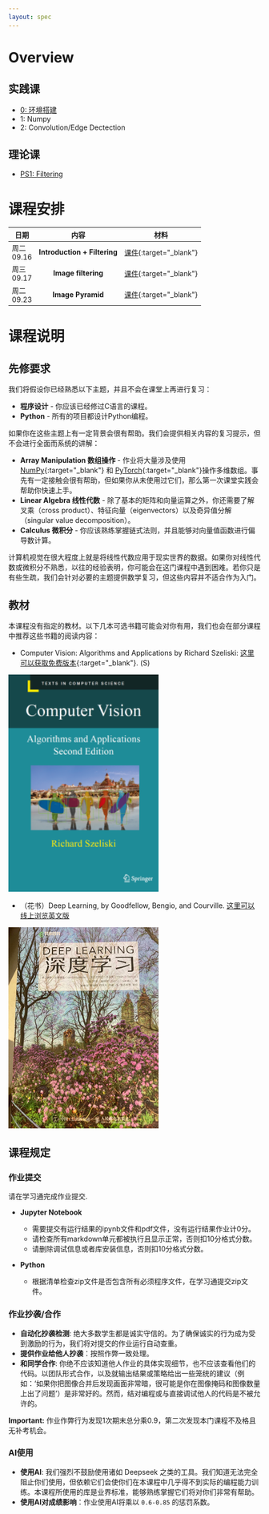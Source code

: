 ```yaml
---
layout: spec
---
```


<link href="style.css" rel="stylesheet">




# Overview

<!-- ## 环境搭建

- [安装`Anaconda`](conda.md)
- [设置`VS Code`](vscode.md) -->

## 实践课

<!-- <div class="primer-spec-callout warning" markdown="1">
   
   **Important:** 上课前请在自己电脑安装好Anaconda、VS Code（参考 0: 环境搭建）和腾讯会议。

</div> -->


- [0: 环境搭建](conda.md) 
- 1: Numpy
- 2: Convolution/Edge Dectection
<!-- - [练习 2: 数据可视化](hw2.md) -->

## 理论课

 - [PS1: Filtering](hw1.md)
 <!-- ([英文版](hw1.md)) -->
<!-- - [Homework 1: Numbers and Images](hw1en.md)  -->

<!-- 
## 实践期末项目指导

详细说明见 [这里](proj.md)。 -->
# 课程安排

<!-- [课件](https://pan.baidu.com/s/1JYNiSFtiaCKW3S0v3-xxiw?pwd=uc43) -->

| 日期                  | 内容                                                                                       | 材料 |
|-----------------------|:-------------------------------------------------------------------------------------------:|----------|
| 周二<br>09.16   | **Introduction + Filtering** | [课件](https://pan.baidu.com/s/1JYNiSFtiaCKW3S0v3-xxiw?pwd=uc43){:target="_blank"} |
| 周三<br>09.17   | **Image filtering** | [课件](https://pan.baidu.com/s/1JYNiSFtiaCKW3S0v3-xxiw?pwd=uc43){:target="_blank"} |
| 周二<br>09.23   | **Image Pyramid** | [课件](https://pan.baidu.com/s/1JYNiSFtiaCKW3S0v3-xxiw?pwd=uc43){:target="_blank"} |


# 课程说明

## 先修要求

我们将假设你已经熟悉以下主题，并且不会在课堂上再进行复习：
- **程序设计** - 你应该已经修过C语言的课程。
- **Python** - 所有的项目都设计Python编程。

如果你在这些主题上有一定背景会很有帮助。我们会提供相关内容的复习提示，但不会进行全面而系统的讲解：
- **Array Manipulation 数组操作** - 作业将大量涉及使用 [NumPy](https://numpy.org/){:target="_blank"} 和 [PyTorch](https://pytorch.org/){:target="_blank"}操作多维数组。事先有一定接触会很有帮助，但如果你从未使用过它们，那么第一次课堂实践会帮助你快速上手。
- **Linear Algebra 线性代数** - 除了基本的矩阵和向量运算之外，你还需要了解叉乘（cross product）、特征向量（eigenvectors）以及奇异值分解（singular value decomposition）。
- **Calculus 微积分** - 你应该熟练掌握链式法则，并且能够对向量值函数进行偏导数计算。

计算机视觉在很大程度上就是将线性代数应用于现实世界的数据。如果你对线性代数或微积分不熟悉，以往的经验表明，你可能会在这门课程中遇到困难。若你只是有些生疏，我们会针对必要的主题提供数学复习，但这些内容并不适合作为入门。

## 教材

本课程没有指定的教材。以下几本可选书籍可能会对你有用，我们也会在部分课程中推荐这些书籍的阅读内容：
- Computer Vision: Algorithms and Applications by Richard Szeliski: [这里可以获取免费版本](http://szeliski.org/Book/){:target="_blank"}. (S)

<img src="assets/Szeliski2ndBookFrontCover.png" alt="drawing" width="300"/>

- （花书）Deep Learning, by Goodfellow, Bengio, and Courville. [这里可以线上浏览英文版](https://www.deeplearningbook.org/)

<img src="assets/goodfellow.jpeg" alt="drawing" width="300"/>


<!-- 
## 如何评分

机器视觉课程:
- **平时分 (30%)**: 包括出勤，课堂表现，课堂回答问题等。
- **编程项目 (70%)**: 由本学期所有小型项目作业组成。



机器视觉实习课:
- **平时分 (40%)**: 包括出勤，课堂表现，课上课下练习项目。
- **合作项目 (60%)**: 第6周提交项目计划书，第12周提交进度报告，第17周完成项目答辩和最终报告。 -->




## 课程规定

### 作业提交
请在学习通完成作业提交.
- **Jupyter Notebook** 
   - 需要提交有运行结果的ipynb文件和pdf文件，没有运行结果作业计0分。
   - 请检查所有markdown单元都被执行且显示正常，否则扣10分格式分数。
   - 请删除调试信息或者库安装信息，否则扣10分格式分数。

- **Python** 
   - 根据清单检查zip文件是否包含所有必须程序文件，在学习通提交zip文件。

### 作业抄袭/合作
- **自动化抄袭检测**: 绝大多数学生都是诚实守信的。为了确保诚实的行为成为受到激励的行为，我们将对提交的作业运行自动查重。
- **提供作业给他人抄袭**：按照作弊一致处理。
- **和同学合作**: 你绝不应该知道他人作业的具体实现细节，也不应该查看他们的代码。以团队形式合作，以及就输出结果或策略给出一些笼统的建议（例如：‘如果你把图像合并后发现画面非常暗，很可能是你在图像掩码和图像数量上出了问题’）是非常好的。然而，结对编程或与直接调试他人的代码是不被允许的。

<div class="primer-spec-callout warning" markdown="1">
   
   **Important:** 作业作弊行为发现1次期末总分乘0.9，第二次发现本门课程不及格且无补考机会。

</div>

### AI使用
- **使用AI**: 我们强烈不鼓励使用诸如 Deepseek 之类的工具。我们知道无法完全阻止你们使用，但依赖它们会使你们在本课程中几乎得不到实际的编程能力训练。本课程所使用的库是业界标准，能够熟练掌握它们将对你们非常有帮助。
- **使用AI对成绩影响**：作业使用AI将乘以 `0.6-0.85` 的惩罚系数。